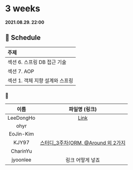 # 3 weeks 
**2021.08.29. 22:00**

## :calendar: Schedule
|주제|
|:--|
|섹션 6. 스프링 DB 접근 기술|
|섹션 7. AOP|
|섹션 1. 객체 지향 설계와 스프링|

### :speech_balloon:
|이름|파일명 (링크)|
|:--:|:--:|
|LeeDongHo|[Link](SOLID.pdf)|
|ohyr||
|EoJin-Kim||
|KJY97|[스터디_3주차(ORM, @Around 외 2가지](스터디_3주차(ORM%2C%20%40Around%20외%202가지).pdf)|
|CharinYu||
|jyoonlee|링크 어떻게 넣죠|
